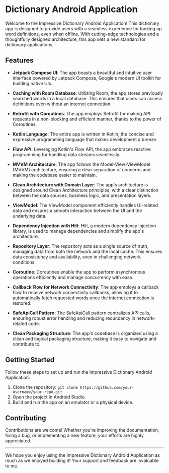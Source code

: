 # Dictionary Android Application

Welcome to the Impressive Dictionary Android Application! This dictionary app is designed to provide users with a seamless experience for looking up word definitions, even when offline. With cutting-edge technologies and a thoughtfully designed architecture, this app sets a new standard for dictionary applications.

## Features

- **Jetpack Compose UI**: The app boasts a beautiful and intuitive user interface powered by Jetpack Compose, Google's modern UI toolkit for building native UIs.

- **Caching with Room Database**: Utilizing Room, the app stores previously searched words in a local database. This ensures that users can access definitions even without an internet connection.

- **Retrofit with Coroutines**: The app employs Retrofit for making API requests in a non-blocking and efficient manner, thanks to the power of Coroutines.

- **Kotlin Language**: The entire app is written in Kotlin, the concise and expressive programming language that makes development a breeze.

- **Flow API**: Leveraging Kotlin's Flow API, the app embraces reactive programming for handling data streams seamlessly.

- **MVVM Architecture**: The app follows the Model-View-ViewModel (MVVM) architecture, ensuring a clear separation of concerns and making the codebase easier to maintain.

- **Clean Architecture with Domain Layer**: The app's architecture is designed around Clean Architecture principles, with a clear distinction between the data sources, business logic, and presentation layers.

- **ViewModel**: The ViewModel component efficiently handles UI-related data and ensures a smooth interaction between the UI and the underlying data.

- **Dependency Injection with Hilt**: Hilt, a modern dependency injection library, is used to manage dependencies and simplify the app's architecture.

- **Repository Layer**: The repository acts as a single source of truth, managing data from both the network and the local cache. This ensures data consistency and availability, even in challenging network conditions.

- **Coroutine**: Coroutines enable the app to perform asynchronous operations efficiently and manage concurrency with ease.

- **Callback Flow for Network Connectivity**: The app employs a callback flow to receive network connectivity callbacks, allowing it to automatically fetch requested words once the internet connection is restored.

- **SafeApiCall Pattern**: The SafeApiCall pattern centralizes API calls, ensuring robust error handling and reducing redundancy in network-related code.

- **Clean Packaging Structure**: The app's codebase is organized using a clean and logical packaging structure, making it easy to navigate and contribute to.

## Getting Started

Follow these steps to set up and run the Impressive Dictionary Android Application:

1. Clone the repository: `git clone https://github.com/your-username/your-repo.git`
2. Open the project in Android Studio.
3. Build and run the app on an emulator or a physical device.

## Contributing

Contributions are welcome! Whether you're improving the documentation, fixing a bug, or implementing a new feature, your efforts are highly appreciated.

---

We hope you enjoy using the Impressive Dictionary Android Application as much as we enjoyed building it! Your support and feedback are invaluable to me.
